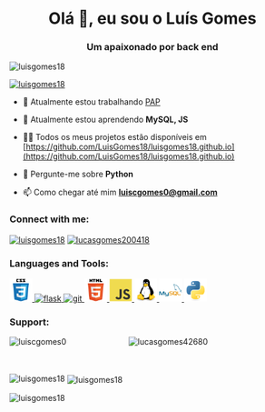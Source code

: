 <h1 align="center">Olá 👋, eu sou o Luís Gomes</h1>
<h3 align="center">Um apaixonado por back end</h3>

<p align="left"> <img src="https://komarev.com/ghpvc/?username=luisgomes18&label=Profile%20views&color=0e75b6&style=flat" alt="luisgomes18" /> </p>

<p align="left"> <a href="https://github.com/ryo-ma/github-profile-trophy"><img src="https://github-profile-trophy.vercel.app/?username=luisgomes18" alt="luisgomes18" /></a> </p>

- 🔭 Atualmente estou trabalhando [PAP](https://github.com/LuisGomes18/PAP)

- 🌱 Atualmente estou aprendendo **MySQL, JS**

- 👨‍💻 Todos os meus projetos estão disponíveis em [https://github.com/LuisGomes18/luisgomes18.github.io](https://github.com/LuisGomes18/luisgomes18.github.io)

- 💬 Pergunte-me sobre **Python**

- 📫 Como chegar até mim **luiscgomes0@gmail.com**

<h3 align="left">Connect with me:</h3>
<p align="left">
<a href="https://codepen.io/luisgomes18" target="blank"><img align="center" src="https://raw.githubusercontent.com/rahuldkjain/github-profile-readme-generator/master/src/images/icons/Social/codepen.svg" alt="luisgomes18" height="30" width="40" /></a>
<a href="https://instagram.com/lucasgomes200418" target="blank"><img align="center" src="https://raw.githubusercontent.com/rahuldkjain/github-profile-readme-generator/master/src/images/icons/Social/instagram.svg" alt="lucasgomes200418" height="30" width="40" /></a>
</p>

<h3 align="left">Languages and Tools:</h3>
<p align="left"> <a href="https://www.w3schools.com/css/" target="_blank" rel="noreferrer"> <img src="https://raw.githubusercontent.com/devicons/devicon/master/icons/css3/css3-original-wordmark.svg" alt="css3" width="40" height="40"/> </a> <a href="https://flask.palletsprojects.com/" target="_blank" rel="noreferrer"> <img src="https://www.vectorlogo.zone/logos/pocoo_flask/pocoo_flask-icon.svg" alt="flask" width="40" height="40"/> </a> <a href="https://git-scm.com/" target="_blank" rel="noreferrer"> <img src="https://www.vectorlogo.zone/logos/git-scm/git-scm-icon.svg" alt="git" width="40" height="40"/> </a> <a href="https://www.w3.org/html/" target="_blank" rel="noreferrer"> <img src="https://raw.githubusercontent.com/devicons/devicon/master/icons/html5/html5-original-wordmark.svg" alt="html5" width="40" height="40"/> </a> <a href="https://developer.mozilla.org/en-US/docs/Web/JavaScript" target="_blank" rel="noreferrer"> <img src="https://raw.githubusercontent.com/devicons/devicon/master/icons/javascript/javascript-original.svg" alt="javascript" width="40" height="40"/> </a> <a href="https://www.linux.org/" target="_blank" rel="noreferrer"> <img src="https://raw.githubusercontent.com/devicons/devicon/master/icons/linux/linux-original.svg" alt="linux" width="40" height="40"/> </a> <a href="https://www.mysql.com/" target="_blank" rel="noreferrer"> <img src="https://raw.githubusercontent.com/devicons/devicon/master/icons/mysql/mysql-original-wordmark.svg" alt="mysql" width="40" height="40"/> </a> <a href="https://www.python.org" target="_blank" rel="noreferrer"> <img src="https://raw.githubusercontent.com/devicons/devicon/master/icons/python/python-original.svg" alt="python" width="40" height="40"/> </a> </p>

<h3 align="left">Support:</h3>
<p><a href="https://www.buymeacoffee.com/luiscgomes0"> <img align="left" src="https://cdn.buymeacoffee.com/buttons/v2/default-yellow.png" height="50" width="210" alt="luiscgomes0" /></a><a href="https://ko-fi.com/lucasgomes42680"> <img align="left" src="https://cdn.ko-fi.com/cdn/kofi3.png?v=3" height="50" width="210" alt="lucasgomes42680" /></a></p><br><br>
<br>
<p><img align="left" src="https://github-readme-stats.vercel.app/api/top-langs?username=luisgomes18&show_icons=true&locale=en&layout=compact" alt="luisgomes18" /></p>

<p>&nbsp;<img align="center" src="https://github-readme-stats.vercel.app/api?username=luisgomes18&show_icons=true&locale=en" alt="luisgomes18" /></p>

<p><img align="center" src="https://github-readme-streak-stats.herokuapp.com/?user=luisgomes18&" alt="luisgomes18" /></p>
